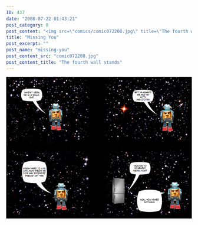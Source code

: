 ```yaml
---
ID: 437
date: "2008-07-22 01:43:21"
post_category: 0
post_content: "<img src=\"comics/comic072208.jpg\" title=\"The fourth wall stands\" />"
title: "Missing You"
post_excerpt: ""
post_name: "missing-you"
post_content_src: "comic072208.jpg"
post_content_title: "The fourth wall stands"
---
```



[![The fourth wall stands](/comics-hi-res/comic072208.jpg)](/comics-hi-res/comic072208.jpg)
